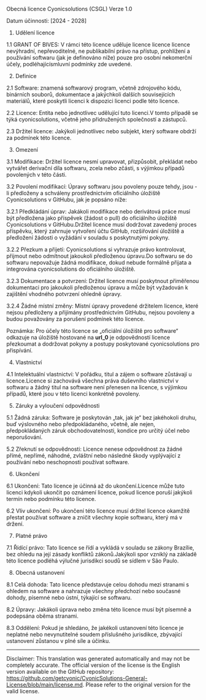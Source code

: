Obecná licence Cyonicsolutions (CSGL)
Verze 1.0

Datum účinnosti: [2024 - 2028]

1. Udělení licence

1.1 GRANT OF BIVES: V rámci této licence uděluje licence licence licence nevýhradní, nepřevoditelné, ne publikabilní právo na přístup, prohlížení a používání softwaru (jak je definováno níže) pouze pro osobní nekomerční účely, podléhajícísmluvní podmínky zde uvedené.

2. Definice

2.1 Software: znamená softwarový program, včetně zdrojového kódu, binárních souborů, dokumentace a jakýchkoli dalších souvisejících materiálů, které poskytli licenci k dispozici licenci podle této licence.

2.2 Licence: Entita nebo jednotlivec udělující tuto licenci.V tomto případě se týká cyonicsolutions, včetně jeho přidružených společností a zástupců.

2.3 Držitel licence: Jakýkoli jednotlivec nebo subjekt, který software obdrží za podmínek této licence.

3. Omezení

3.1 Modifikace: Držitel licence nesmí upravovat, přizpůsobit, překládat nebo vytvářet derivační díla softwaru, zcela nebo zčásti, s výjimkou případů povolených v této části.

3.2 Povolení modifikací: Úpravy softwaru jsou povoleny pouze tehdy, jsou -li předloženy a schváleny prostřednictvím oficiálního úložiště Cyonicsolutions v GitHubu, jak je popsáno níže:

3.2.1 Předkládání úprav: Jakákoli modifikace nebo derivátová práce musí být předložena jako příspěvek (žádost o pull) do oficiálního úložiště Cyonicsolutions v GitHubu.Držitel licence musí dodržovat zavedený proces příspěvku, který zahrnuje vytvoření účtu GitHub, rozšiřování úložiště a předložení žádosti o vyžádání v souladu s poskytnutými pokyny.

3.2.2 Přezkum a přijetí: Cyonicsolutions si vyhrazuje právo kontrolovat, přijmout nebo odmítnout jakoukoli předloženou úpravu.Do softwaru se do softwaru nepovažuje žádná modifikace, dokud nebude formálně přijata a integrována cyonicsolutions do oficiálního úložiště.

3.2.3 Dokumentace a potvrzení: Držitel licence musí poskytnout přiměřenou dokumentaci pro jakoukoli předloženou úpravu a může být vyžadován k zajištění vhodného potvrzení ohledně úpravy.

3.2.4 Žádné místní změny: Místní úpravy provedené držitelem licence, které nejsou předloženy a přijímány prostřednictvím GitHubu, nejsou povoleny a budou považovány za porušení podmínek této licence.

Poznámka: Pro účely této licence se „oficiální úložiště pro software“ odkazuje na úložiště hostované na __url_0__ je odpovědností licence přezkoumat a dodržovat pokyny a postupy poskytované cyonicsolutions pro přispívání.

4. Vlastnictví

4.1 Intelektuální vlastnictví: V pořádku, titul a zájem o software zůstávají u licence.Licence si zachovává všechna práva duševního vlastnictví v softwaru a žádný titul na software není přenesen na licence, s výjimkou případů, které jsou v této licenci konkrétně povoleny.

5. Záruky a vyloučení odpovědnosti

5.1 Žádná záruka: Software je poskytován „tak, jak je“ bez jakéhokoli druhu, buď výslovného nebo předpokládaného, ​​včetně, ale nejen, předpokládaných záruk obchodovatelnosti, kondice pro určitý účel nebo neporušování.

5.2 Zřeknutí se odpovědnosti: Licence nenese odpovědnost za žádné přímé, nepřímé, náhodné, zvláštní nebo následné škody vyplývající z používání nebo neschopnosti používat software.

6. Ukončení

6.1 Ukončení: Tato licence je účinná až do ukončení.Licence může tuto licenci kdykoli ukončit po oznámení licence, pokud licence poruší jakýkoli termín nebo podmínku této licence.

6.2 Vliv ukončení: Po ukončení této licence musí držitel licence okamžitě přestat používat software a zničit všechny kopie softwaru, který má v držení.

7. Platné právo

7.1 Řídící právo: Tato licence se řídí a vykládá v souladu se zákony Brazílie, bez ohledu na její zásady konfliktů zákonů.Jakýkoli spor vzniklý na základě této licence podléhá výlučné jurisdikci soudů se sídlem v São Paulo.

8. Obecná ustanovení

8.1 Celá dohoda: Tato licence představuje celou dohodu mezi stranami s ohledem na software a nahrazuje všechny předchozí nebo současné dohody, písemné nebo ústní, týkající se softwaru.

8.2 Úpravy: Jakákoli úprava nebo změna této licence musí být písemně a podepsána oběma stranami.

8.3 Oddělení: Pokud je shledáno, že jakékoli ustanovení této licence je neplatné nebo nevynutitelné soudem příslušného jurisdikce, zbývající ustanovení zůstanou v plné síle a účinku.

---
Disclaimer: This translation was generated automatically and may not be completely accurate. The official version of the license is the English version available on the GitHub repository: https://github.com/getcyonic/CyonicSolutions-General-License/blob/main/license.md. Please refer to the original version for the valid license.